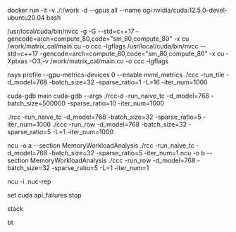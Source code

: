 docker run -it -v ./:/work  -d --gpus all --name ogi nvidia/cuda:12.5.0-devel-ubuntu20.04 bash


/usr/local/cuda/bin/nvcc -g -G --std=c++17 -gencode=arch=compute_80,code=\"sm_80,compute_80\"  -x cu   /work/matrix_cal/main.cu  -o ccc -lgflags
/usr/local/cuda/bin/nvcc --std=c++17 -gencode=arch=compute_80,code=\"sm_80,compute_80\"  -x cu  -Xptxas -O3,-v  /work/matrix_cal/main.cu  -o ccc -lgflags



nsys profile --gpu-metrics-devices 0 --enable nvml_metrics ./ccc -run_tile -d_model=768 -batch_size=32  -sparse_ratio=1 -L=16 -iter_num=1000

cuda-gdb main
cuda-gdb --args ./rcc-d -run_naive_tc -d_model=768 -batch_size=500000  -sparse_ratio=10  -iter_num=1000

./rcc -run_naive_tc -d_model=768 -batch_size=32  -sparse_ratio=5  -iter_num=1000
./ccc -run_row -d_model=768 -batch_size=32 -sparse_ratio=5 -L=1  -iter_num=1000

ncu -o a --section MemoryWorkloadAnalysis ./rcc -run_naive_tc -d_model=768 -batch_size=32  -sparse_ratio=5  -iter_num=1
ncu -o b --section MemoryWorkloadAnalysis ./ccc -run_row -d_model=768 -batch_size=32 -sparse_ratio=5 -L=1  -iter_num=1

ncu -i .nuc-rep

set cuda api_failures stop

stack

bt